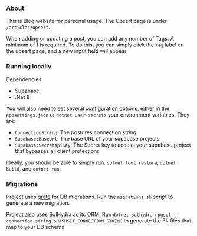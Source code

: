 ### About

This is Blog website for personal usage.
The Upsert page is under `/articles/upsert`.

When adding or updating a post, you can add any number of Tags. A minimum of 1 is required. To do this, you can simply
click the `Tag` label on the upsert page, and a new input field will appear.

### Running locally

Dependencies

- Supabase
- .Net 8

You will also need to set several configuration options, either in the `appsettings.json` or `dotnet user-secrets` your
environment variables.
They are:

- `ConnectionString`: The postgres connection string
- `Supabase:BaseUrl`: The base URL of your supabase projects
- `Supabase:SecretApiKey`: The Secret key to access your supabase project that bypasses all client protections

Ideally, you should be able to simply run: `dotnet tool restore`, `dotnet build`, and `dotnet run`.

### Migrations

Project uses [grate](https://github.com/erikbra/grate) for DB migrations. Run the `migrations.sh` script to generate a
new migration.

Project also uses [SqlHydra](https://github.com/JordanMarr/SqlHydra) as its ORM.
Run `dotnet sqlhydra npgsql --connection-string $HASHSET_CONNECTION_STRING` to generate the F# files that map to your DB
schema
